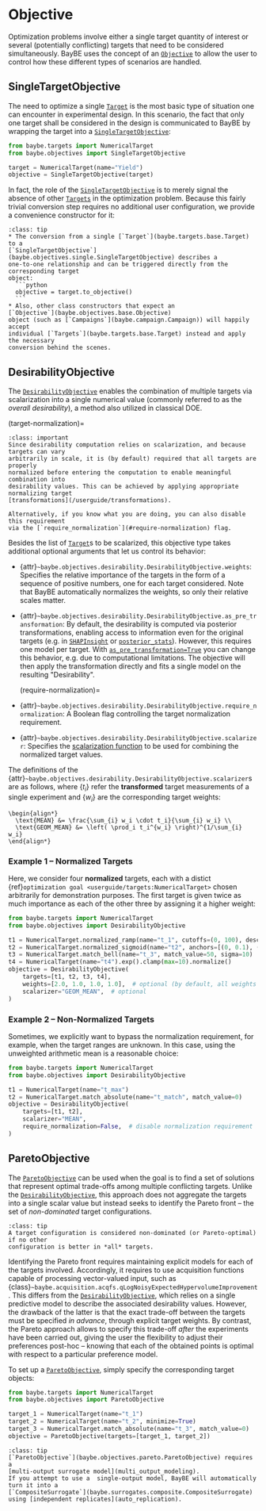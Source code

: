 # Objective

Optimization problems involve either a single target quantity of interest or several
(potentially conflicting) targets that need to be considered simultaneously. BayBE uses
the concept of an [`Objective`](baybe.objectives.base.Objective) to allow the user to
control how these different types of scenarios are handled.

## SingleTargetObjective
The need to optimize a single [`Target`](baybe.targets.base.Target) is the most basic
type of situation one can encounter in experimental design. 
In this scenario, the fact that only one target shall be considered in the design is
communicated to BayBE by wrapping the target into a
[`SingleTargetObjective`](baybe.objectives.single.SingleTargetObjective):
```python
from baybe.targets import NumericalTarget
from baybe.objectives import SingleTargetObjective

target = NumericalTarget(name="Yield")
objective = SingleTargetObjective(target)
```
In fact, the role of the
[`SingleTargetObjective`](baybe.objectives.single.SingleTargetObjective) 
is to merely signal the absence of other [`Targets`](baybe.targets.base.Target)
in the optimization problem.
Because this fairly trivial conversion step requires no additional user configuration,
we provide a convenience constructor for it:

````{admonition} Convenience Construction and Implicit Conversion
:class: tip
* The conversion from a single [`Target`](baybe.targets.base.Target) to a
[`SingleTargetObjective`](baybe.objectives.single.SingleTargetObjective) describes a
one-to-one relationship and can be triggered directly from the corresponding target
object:
  ```python
  objective = target.to_objective()
  ```
* Also, other class constructors that expect an 
[`Objective`](baybe.objectives.base.Objective)
object (such as [`Campaigns`](baybe.campaign.Campaign)) will happily accept
individual [`Targets`](baybe.targets.base.Target) instead and apply the necessary
conversion behind the scenes.
````

## DesirabilityObjective
The [`DesirabilityObjective`](baybe.objectives.desirability.DesirabilityObjective)
enables the combination of multiple targets via scalarization into a single numerical
value (commonly referred to as the *overall desirability*), a method also utilized in
classical DOE.

(target-normalization)=
```{admonition} Target Normalization
:class: important
Since desirability computation relies on scalarization, and because targets can vary
arbitrarily in scale, it is (by default) required that all targets are properly
normalized before entering the computation to enable meaningful combination into
desirability values. This can be achieved by applying appropriate normalizing target
[transformations](/userguide/transformations).

Alternatively, if you know what you are doing, you can also disable this requirement
via the [`require_normalization`](#require-normalization) flag. 
```

Besides the list of [`Target`](baybe.targets.base.Target)s to be scalarized, this
objective type takes additional optional arguments that let us control its behavior:

* {attr}`~baybe.objectives.desirability.DesirabilityObjective.weights`:
  Specifies the relative importance of the targets in the form of a sequence of positive
  numbers, one for each target considered. Note that BayBE automatically normalizes the
  weights, so only their relative scales matter.

* {attr}`~baybe.objectives.desirability.DesirabilityObjective.as_pre_transformation`:
  By default, the desirability is computed via posterior transformations, enabling
  access to information even for the original targets (e.g. in
  [`SHAPInsight`](baybe.insights.shap.SHAPInsight) or
  [`posterior_stats`](baybe.campaign.Campaign.posterior_stats)). However, this requires
  one model per target. With
  [`as_pre_transformation=True`](baybe.objectives.desirability.DesirabilityObjective.as_pre_transformation)
  you can change this behavior, e.g. due to computational limitations. The objective
  will then apply the transformation directly and fits a single model on the resulting
  "Desirability".
 
  (require-normalization)=
* {attr}`~baybe.objectives.desirability.DesirabilityObjective.require_normalization`:
  A Boolean flag controlling the target normalization requirement.

* {attr}`~baybe.objectives.desirability.DesirabilityObjective.scalarizer`:
  Specifies the [scalarization function](baybe.objectives.enum.Scalarizer) to be used
  for combining the normalized target values.


The definitions of the
{attr}`~baybe.objectives.desirability.DesirabilityObjective.scalarizer`s are as follows,
where $\{t_i\}$ refer the **transformed** target measurements of a single experiment and
$\{w_i\}$ are the corresponding target weights:

```{math}
\begin{align*}
  \text{MEAN} &= \frac{\sum_{i} w_i \cdot t_i}{\sum_{i} w_i} \\
  \text{GEOM_MEAN} &= \left( \prod_i t_i^{w_i} \right)^{1/\sum_{i} w_i}
\end{align*}
```

### Example 1 – Normalized Targets
Here, we consider four **normalized** targets, each with a distict
{ref}`optimization goal <userguide/targets:NumericalTarget>` chosen arbitrarily
for demonstration purposes. The first target is given twice as much importance as each
of the other three by assigning it a higher weight:
```python
from baybe.targets import NumericalTarget
from baybe.objectives import DesirabilityObjective

t1 = NumericalTarget.normalized_ramp(name="t_1", cutoffs=(0, 100), descending=True)
t2 = NumericalTarget.normalized_sigmoid(name="t2", anchors=[(0, 0.1), (100, 0.9)])
t3 = NumericalTarget.match_bell(name="t_3", match_value=50, sigma=10)
t4 = NumericalTarget(name="t4").exp().clamp(max=10).normalize()
objective = DesirabilityObjective(
    targets=[t1, t2, t3, t4],
    weights=[2.0, 1.0, 1.0, 1.0],  # optional (by default, all weights are equal)
    scalarizer="GEOM_MEAN",  # optional
)
```

### Example 2 – Non-Normalized Targets
Sometimes, we explicitly want to bypass the normalization requirement, for example,
when the target ranges are unknown. In this case, using the unweighted arithmetic mean
is a reasonable choice:
```python
from baybe.targets import NumericalTarget
from baybe.objectives import DesirabilityObjective

t1 = NumericalTarget(name="t_max")
t2 = NumericalTarget.match_absolute(name="t_match", match_value=0)
objective = DesirabilityObjective(
    targets=[t1, t2],
    scalarizer="MEAN",
    require_normalization=False,  # disable normalization requirement
)
```

## ParetoObjective
The [`ParetoObjective`](baybe.objectives.pareto.ParetoObjective) can be used when the
goal is to find a set of solutions that represent optimal trade-offs among
multiple conflicting targets. Unlike the
[`DesirabilityObjective`](#DesirabilityObjective), this approach does not aggregate the
targets into a single scalar value but instead seeks to identify the Pareto front – the
set of *non-dominated* target configurations.

```{admonition} Non-Dominated Configurations
:class: tip
A target configuration is considered non-dominated (or Pareto-optimal) if no other
configuration is better in *all* targets.
```

Identifying the Pareto front requires maintaining explicit models for each of the
targets involved. Accordingly, it requires to use acquisition functions capable of
processing vector-valued input, such as
{class}`~baybe.acquisition.acqfs.qLogNoisyExpectedHypervolumeImprovement`. This differs
from the [`DesirabilityObjective`](#DesirabilityObjective), which relies on a single
predictive model to describe the associated desirability values. However, the drawback
of the latter is that the exact trade-off between the targets must be specified *in
advance*, through explicit target weights. By contrast, the Pareto approach allows to
specify this trade-off *after* the experiments have been carried out, giving the user
the flexibility to adjust their preferences post-hoc – knowing that each of the obtained
points is optimal with respect to a particular preference model.

To set up a [`ParetoObjective`](baybe.objectives.pareto.ParetoObjective), simply
specify the corresponding target objects:
```python
from baybe.targets import NumericalTarget
from baybe.objectives import ParetoObjective

target_1 = NumericalTarget(name="t_1")
target_2 = NumericalTarget(name="t_2", minimize=True)
target_3 = NumericalTarget.match_absolute(name="t_3", match_value=0)
objective = ParetoObjective(targets=[target_1, target_2])
```

```{admonition} Convenience Multi-Output Casting
:class: tip
[`ParetoObjective`](baybe.objectives.pareto.ParetoObjective) requires a 
[multi-output surrogate model](multi_output_modeling). 
If you attempt to use a  single-output model, BayBE will automatically turn it into a 
[`CompositeSurrogate`](baybe.surrogates.composite.CompositeSurrogate) 
using [independent replicates](auto_replication).
```
